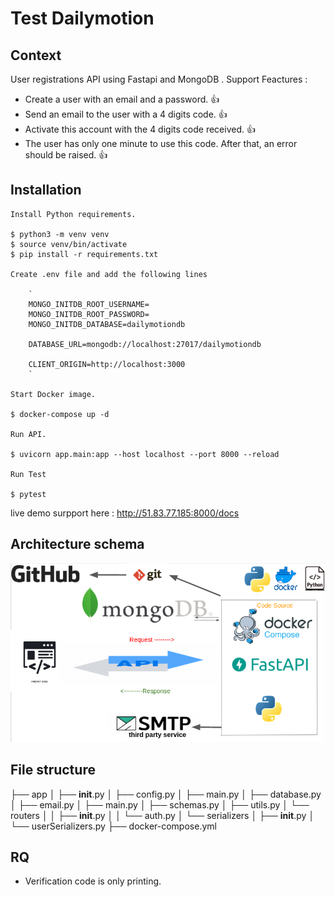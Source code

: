 #  Test Dailymotion

## Context

User registrations API using Fastapi and MongoDB .
Support Feactures :
* Create a user with an email and a password. :+1:
* Send an email to the user with a 4 digits code. :+1:
* Activate this account with the 4 digits code received. :+1:
* The user has only one minute to use this code. After that, an error should be raised. :+1:

## Installation

    Install Python requirements.
     
    $ python3 -m venv venv
    $ source venv/bin/activate
    $ pip install -r requirements.txt

    Create .env file and add the following lines 

        `
        MONGO_INITDB_ROOT_USERNAME=
        MONGO_INITDB_ROOT_PASSWORD=
        MONGO_INITDB_DATABASE=dailymotiondb

        DATABASE_URL=mongodb://localhost:27017/dailymotiondb

        CLIENT_ORIGIN=http://localhost:3000
        `

    Start Docker image.

    $ docker-compose up -d

    Run API.

    $ uvicorn app.main:app --host localhost --port 8000 --reload

    Run Test 

    $ pytest

live demo surpport here : http://51.83.77.185:8000/docs

## Architecture schema 


![Image of MySite](images/schema.png)


##  File structure


├── app
│   ├── __init__.py
│   ├── config.py
│   ├── main.py
│   ├── database.py
│   ├── email.py
│   ├── main.py
│   ├── schemas.py
│   ├── utils.py
│   └── routers
│   │   ├── __init__.py
│   │   └── auth.py
│   └── serializers
│       ├── __init__.py
│       └── userSerializers.py
├── docker-compose.yml


## RQ
- Verification code is only printing.